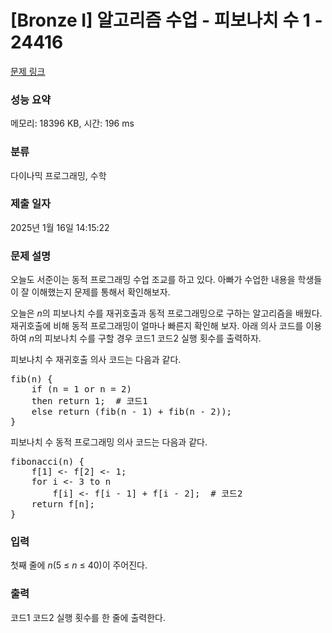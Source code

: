 # [Bronze I] 알고리즘 수업 - 피보나치 수 1 - 24416 

[문제 링크](https://www.acmicpc.net/problem/24416) 

### 성능 요약

메모리: 18396 KB, 시간: 196 ms

### 분류

다이나믹 프로그래밍, 수학

### 제출 일자

2025년 1월 16일 14:15:22

### 문제 설명

<p style="user-select: auto !important;">오늘도 서준이는 동적 프로그래밍 수업 조교를 하고 있다. 아빠가 수업한 내용을 학생들이 잘 이해했는지 문제를 통해서 확인해보자.</p>

<p style="user-select: auto !important;">오늘은 <em style="user-select: auto !important;">n</em>의 피보나치 수를 재귀호출과 동적 프로그래밍으로 구하는 알고리즘을 배웠다. 재귀호출에 비해 동적 프로그래밍이 얼마나 빠른지 확인해 보자. 아래 의사 코드를 이용하여 <em style="user-select: auto !important;">n</em>의 피보나치 수를 구할 경우 코드1 코드2 실행 횟수를 출력하자.</p>

<p style="user-select: auto !important;">피보나치 수 재귀호출 의사 코드는 다음과 같다.</p>

<pre style="user-select: auto !important;">fib(n) {
    if (n = 1 or n = 2)
    then return 1;  # 코드1
    else return (fib(n - 1) + fib(n - 2));
}</pre>

<p style="user-select: auto !important;">피보나치 수 동적 프로그래밍 의사 코드는 다음과 같다.</p>

<pre style="user-select: auto !important;">fibonacci(n) {
    f[1] <- f[2] <- 1;
    for i <- 3 to n
        f[i] <- f[i - 1] + f[i - 2];  # 코드2
    return f[n];
}</pre>

### 입력 

 <p style="user-select: auto !important;">첫째 줄에 <i style="user-select: auto !important;">n</i>(5 ≤ <em style="user-select: auto !important;">n</em> ≤ 40)이 주어진다.</p>

### 출력 

 <p style="user-select: auto !important;">코드1 코드2 실행 횟수를 한 줄에 출력한다.</p>


